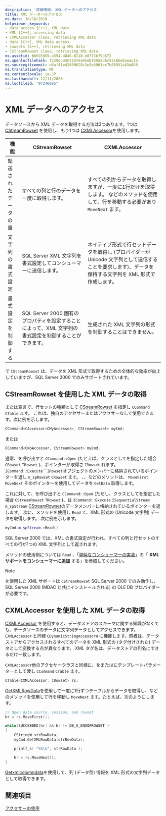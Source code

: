 ```yaml
---
description: '詳細情報: XML データへのアクセス'
title: XML データへのアクセス
ms.date: 10/18/2018
helpviewer_keywords:
- data access [C++], XML data
- XML [C++], accessing data
- CXMLAccessor class, retrieving XML data
- data [C++], XML data access
- rowsets [C++], retrieving XML data
- CStreamRowset class, retrieving XML data
ms.assetid: 6b693d55-a554-4846-8118-e8773b79b572
ms.openlocfilehash: f229dc4567247ea95ebf00a5dbc9316be8aeac1b
ms.sourcegitcommit: d6af41e42699628c3e2e6063ec7b03931a49a098
ms.translationtype: MT
ms.contentlocale: ja-JP
ms.lasthandoff: 12/11/2020
ms.locfileid: "97246085"
---
```

# <a name="accessing-xml-data"></a>XML データへのアクセス

データソースから XML データを取得する方法は2つあります。1つは [CStreamRowset](../../data/oledb/cstreamrowset-class.md) を使用し、もう1つは [CXMLAccessor](../../data/oledb/cxmlaccessor-class.md)を使用します。

|機能|CStreamRowset|CXMLAccessor|
|-------------------|-------------------|------------------|
|転送されたデータの量|すべての列と行のデータを一度に取得します。|すべての列からデータを取得しますが、一度に1行だけを取得します。 などのメソッドを使用して、行を移動する必要があり `MoveNext` ます。|
|文字列の書式設定|SQL Server XML 文字列を書式設定してコンシューマーに送信します。|ネイティブ形式で行セットデータを取得し (プロバイダーが Unicode 文字列として送信することを要求します)、データを保持する文字列を XML 形式で作成します。|
|書式設定を制御する|SQL Server 2000 固有のプロパティを設定することによって、XML 文字列の書式設定を制御することができます。|生成された XML 文字列の形式を制御することはできません。|

で `CStreamRowset` は、データを XML 形式で取得するための全体的な効率が向上していますが、SQL Server 2000 でのみサポートされています。

## <a name="retrieving-xml-data-using-cstreamrowset"></a>CStreamRowset を使用した XML データの取得

または宣言で、行セットの種類として [CStreamRowset](../../data/oledb/cstreamrowset-class.md) を指定し `CCommand` `CTable` ます。 これは、独自のアクセサーまたはアクセサーなしで使用できます。次に例を示します。

```cpp
CCommand<CAccessor<CMyAccessor>, CStreamRowset> myCmd;
```

または

```cpp
CCommand<CNoAccessor, CStreamRowset> myCmd;
```

通常、を呼び出すと `CCommand::Open` (たとえば、クラスとしてを指定した場合 `CRowset` `TRowset` )、ポインターが取得さ `IRowset` れます。 `ICommand::Execute``IRowset`オブジェクトのメンバーに格納されているポインターを返し `m_spRowset` `CRowset` ます。 、、などのメソッドは、 `MoveFirst` `MoveNext` そのポインターを使用してデータを `GetData` 取得します。

これに対して、を呼び出すと `CCommand::Open` (ただし、クラスとしてを指定した場合 `CStreamRowset` `TRowset` )、は `ICommand::Execute` `ISequentialStream` `m_spStream` [CStreamRowset](../../data/oledb/cstreamrowset-class.md)のデータメンバーに格納されているポインターを返します。 次に、メソッドを使用し `Read` て、XML 形式の (Unicode 文字列) データを取得します。 次に例を示します。

```cpp
myCmd.m_spStream->Read()
```

SQL Server 2000 では、XML の書式設定が行われ、すべての列と行セットのすべての行が1つの XML 文字列として返されます。

メソッドの使用例については `Read` 、「[単純なコンシューマーの実装](../../data/oledb/implementing-a-simple-consumer.md)」の「 **XML サポートをコンシューマーに追加** する」を参照してください。

> [!NOTE]
> を使用した XML サポートは `CStreamRowset` SQL Server 2000 でのみ動作し、SQL Server 2000 (MDAC と共にインストールされる) の OLE DB プロバイダーが必要です。

## <a name="retrieving-xml-data-using-cxmlaccessor"></a>CXMLAccessor を使用した XML データの取得

[CXMLAccessor](../../data/oledb/cxmlaccessor-class.md) を使用すると、データストアのスキーマに関する知識がなくても、データソースのデータに文字列データとしてアクセスできます。 `CXMLAccessor` と同様 `CDynamicStringAccessorW` に機能します。前者は、データストアからアクセスされるすべてのデータを XML 形式の (タグ付けされた) データとして変換する点が異なります。 XML タグ名は、データストアの列名にできるだけ一致します。

`CXMLAccessor`他のアクセサークラスと同様に、をまたはにテンプレートパラメーターとして渡し `CCommand` `CTable` ます。

```cpp
CTable<CXMLAccessor, CRowset> rs;
```

[GetXMLRowData](./cxmlaccessor-class.md#getxmlrowdata)を使用して一度に1行ずつテーブルからデータを取得し、などのメソッドを使用して行を移動し `MoveNext` ます。たとえば、次のようにします。

```cpp
// Open data source, session, and rowset
hr = rs.MoveFirst();

while(SUCCEEDED(hr) && hr != DB_S_ENDOFROWSET )
{
    CStringW strRowData;
    myCmd.GetXMLRowData(strRowData);

    printf_s( "%S\n", strRowData );

    hr = rs.MoveNext();
}
```

[Getxmlcolumndata](./cxmlaccessor-class.md#getxmlcolumndata)を使用して、列 (データ型) 情報を XML 形式の文字列データとして取得できます。

## <a name="see-also"></a>関連項目

[アクセサーの使用](../../data/oledb/using-accessors.md)
